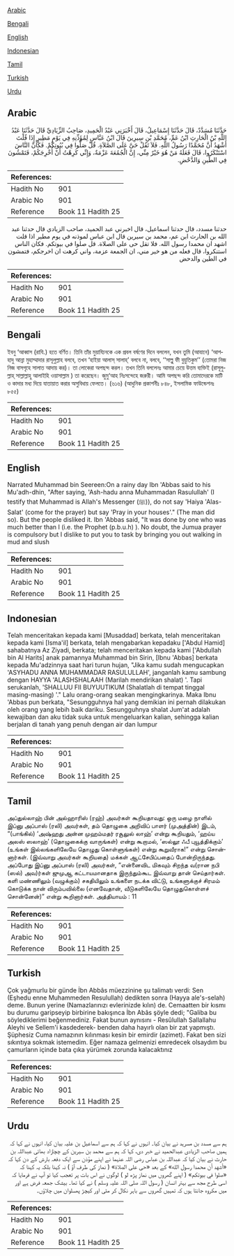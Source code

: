 [Arabic](#arabic)

[Bengali](#bengali)

[English](#english)

[Indonesian](#indonesian)

[Tamil](#tamil)

[Turkish](#turkish)

[Urdu](#urdu)

## Arabic


<div dir="rtl" lang="ar" style={{fontSize:'larger',backgroundColor:'#f8f9fa',padding:20}}>
حَدَّثَنَا مُسَدَّدٌ، قَالَ حَدَّثَنَا إِسْمَاعِيلُ، قَالَ أَخْبَرَنِي عَبْدُ الْحَمِيدِ، صَاحِبُ الزِّيَادِيِّ قَالَ حَدَّثَنَا عَبْدُ اللَّهِ بْنُ الْحَارِثِ ابْنُ عَمِّ، مُحَمَّدِ بْنِ سِيرِينَ قَالَ ابْنُ عَبَّاسٍ لِمُؤَذِّنِهِ فِي يَوْمٍ مَطِيرٍ إِذَا قُلْتَ أَشْهَدُ أَنَّ مُحَمَّدًا رَسُولُ اللَّهِ‏.‏ فَلاَ تَقُلْ حَىَّ عَلَى الصَّلاَةِ‏.‏ قُلْ صَلُّوا فِي بُيُوتِكُمْ‏.‏ فَكَأَنَّ النَّاسَ اسْتَنْكَرُوا، قَالَ فَعَلَهُ مَنْ هُوَ خَيْرٌ مِنِّي، إِنَّ الْجُمُعَةَ عَزْمَةٌ، وَإِنِّي كَرِهْتُ أَنْ أُخْرِجَكُمْ، فَتَمْشُونَ فِي الطِّينِ وَالدَّحْضِ‏.‏
</div>
<div style={{backgroundColor:'#f8f9fa',padding:20, marginBottom: 10}}><table> <thead> <tr> <th>References:</th> <th></th> </tr> </thead> <tbody><tr><td>Hadith No</td><td>901</td></tr><tr><td>Arabic No</td><td>901</td></tr><tr><td>Reference</td><td>Book 11 Hadith 25</td></tr></tbody></table></div>


<div dir="rtl" lang="ar" style={{fontSize:'larger',backgroundColor:'#f8f9fa',padding:20}}>
حدثنا مسدد، قال حدثنا اسماعيل، قال اخبرني عبد الحميد، صاحب الزيادي قال حدثنا عبد الله بن الحارث ابن عم، محمد بن سيرين قال ابن عباس لموذنه في يوم مطير اذا قلت اشهد ان محمدا رسول الله. فلا تقل حى على الصلاة. قل صلوا في بيوتكم. فكان الناس استنكروا، قال فعله من هو خير مني، ان الجمعة عزمة، واني كرهت ان اخرجكم، فتمشون في الطين والدحض
</div>
<div style={{backgroundColor:'#f8f9fa',padding:20, marginBottom: 10}}><table> <thead> <tr> <th>References:</th> <th></th> </tr> </thead> <tbody><tr><td>Hadith No</td><td>901</td></tr><tr><td>Arabic No</td><td>901</td></tr><tr><td>Reference</td><td>Book 11 Hadith 25</td></tr></tbody></table></div>

## Bengali


<div dir="ltr" lang="bn" style={{fontSize:'larger',backgroundColor:'#f8f9fa',padding:20}}>
ইবনু ‘আব্বাস (রাযি.) হতে বর্ণিত। তিনি তাঁর মুয়ায্যিনকে এক প্রবল বর্ষণের দিনে বললেন, যখন তুমি (আযানে) ‘আশহাদু আন্না মুহাম্মাদার রাসূলুল্লাহ বলবে, তখন ‘হাইয়া আলাস্ সালাহ্’ বলবে না, বলবে, ‘‘সাল্লু ফী বুয়ুতিকুম’’ (তোমরা নিজ নিজ বাসগৃহে সালাত আদায় কর)। তা লোকেরা অপছন্দ করল। তখন তিনি বললেনঃ আমার চেয়ে উত্তম ব্যক্তিই (রাসূলুল্লাহ্ সাল্লাল্লাহু আলাইহি ওয়াসাল্লাম ) তা করেছেন। জুমু‘আহ নিঃসন্দেহে জরুরী। আমি অপছন্দ করি তোমাদেরকে মাটি ও কাদার মধ্য দিয়ে যাতায়াত করার অসুবিধায় ফেলতে। (৬১৬) (আধুনিক প্রকাশনীঃ ৮৪৮, ইসলামিক ফাউন্ডেশনঃ ৮৫৫)
</div>
<div style={{backgroundColor:'#f8f9fa',padding:20, marginBottom: 10}}><table> <thead> <tr> <th>References:</th> <th></th> </tr> </thead> <tbody><tr><td>Hadith No</td><td>901</td></tr><tr><td>Arabic No</td><td>901</td></tr><tr><td>Reference</td><td>Book 11 Hadith 25</td></tr></tbody></table></div>

## English


<div dir="ltr" lang="en" style={{fontSize:'larger',backgroundColor:'#f8f9fa',padding:20}}>
Narrated Muhammad bin Seereen:On a rainy day Ibn 'Abbas said to his Mu'adh-dhin, "After saying, 'Ash-hadu anna Muhammadan Rasulullah' (I testify that Muhammad is Allah's Messenger (ﷺ)), do not say 'Haiya 'Alas-Salat' (come for the prayer) but say 'Pray in your houses'." (The man did so). But the people disliked it. Ibn 'Abbas said, "It was done by one who was much better than I (i.e. the Prophet (p.b.u.h) ). No doubt, the Jumua prayer is compulsory but I dislike to put you to task by bringing you out walking in mud and slush
</div>
<div style={{backgroundColor:'#f8f9fa',padding:20, marginBottom: 10}}><table> <thead> <tr> <th>References:</th> <th></th> </tr> </thead> <tbody><tr><td>Hadith No</td><td>901</td></tr><tr><td>Arabic No</td><td>901</td></tr><tr><td>Reference</td><td>Book 11 Hadith 25</td></tr></tbody></table></div>

## Indonesian


<div dir="ltr" lang="id" style={{fontSize:'larger',backgroundColor:'#f8f9fa',padding:20}}>
Telah menceritakan kepada kami [Musaddad] berkata, telah menceritakan kepada kami [Isma'il] berkata, telah mengabarkan kepadaku ['Abdul Hamid] sahabatnya Az Ziyadi, berkata; telah menceritakan kepada kami ['Abdullah bin Al Harits] anak pamannya Muhammad bin Sirin, [Ibnu 'Abbas] berkata kepada Mu'adzinnya saat hari turun hujan, "Jika kamu sudah mengucapkan 'ASYHADU ANNA MUHAMMADAR RASULULLAH', janganlah kamu sambung dengan HAYYA 'ALASHSHALAAH (Marilah mendirikan shalat) '. Tapi serukanlah, 'SHALLUU FII BUYUUTIKUM (Shalatlah di tempat tinggal masing-masing) '." Lalu orang-orang seakan mengingkarinya. Maka Ibnu 'Abbas pun berkata, "Sesungguhnya hal yang demikian ini pernah dilakukan oleh orang yang lebih baik dariku. Sesungguhnya shalat Jum'at adalah kewajiban dan aku tidak suka untuk mengeluarkan kalian, sehingga kalian berjalan di tanah yang penuh dengan air dan lumpur
</div>
<div style={{backgroundColor:'#f8f9fa',padding:20, marginBottom: 10}}><table> <thead> <tr> <th>References:</th> <th></th> </tr> </thead> <tbody><tr><td>Hadith No</td><td>901</td></tr><tr><td>Arabic No</td><td>901</td></tr><tr><td>Reference</td><td>Book 11 Hadith 25</td></tr></tbody></table></div>

## Tamil


<div dir="ltr" lang="ta" style={{fontSize:'larger',backgroundColor:'#f8f9fa',padding:20}}>
அப்துல்லாஹ் பின் அல்ஹாரிஸ் (ரஹ்) அவர்கள் கூறியதாவது: ஒரு மழை நாளில் இப்னு அப்பாஸ் (ரலி) அவர்கள், தம் தொழுகை அறிவிப் பாளர் (முஅத்தின்) இடம், “(பாங்கில்) ‘அஷ்ஹது அன்ன முஹம்மதர் ரசூலுல் லாஹ்’ என்று கூறியதும், ‘ஹய்ய அலஸ் ஸலாஹ்’ (தொழுகைக்கு வாருங்கள்) என்று கூறாமல், ‘ஸல்லூ ஃபீ புயூத்திக்கும்’ (உங்கள் இல்லங்களிலேயே தொழுது கொள்ளுங்கள்) என்று கூறுவீராக!” என்று சொன்னார்கள். (இவ்வாறு அவர்கள் கூறியதை) மக்கள் ஆட்சேபிப்பதைப் போன்றிருந்தது. அப்போது இப்னு அப்பாஸ் (ரலி) அவர்கள், “என்னைவிட மிகவும் சிறந்த வ(ரான நபி (ஸல்) அவ)ர்கள் ஜுமுஆ கட்டாயமானதாக இருந்தும்கூட இவ்வாறு தான் செய்தார்கள். களி மண்ணிலும் (வழுக்கும்) சகதியிலும் உங்களை நடக்க விட்டு, உங்களுக்குச் சிரமம் கொடுக்க நான் விரும்பவில்லை (எனவேதான், வீடுகளிலேயே தொழுதுகொள்ளச் சொன்னேன்)” என்று கூறினார்கள். அத்தியாயம் : 11
</div>
<div style={{backgroundColor:'#f8f9fa',padding:20, marginBottom: 10}}><table> <thead> <tr> <th>References:</th> <th></th> </tr> </thead> <tbody><tr><td>Hadith No</td><td>901</td></tr><tr><td>Arabic No</td><td>901</td></tr><tr><td>Reference</td><td>Book 11 Hadith 25</td></tr></tbody></table></div>

## Turkish


<div dir="ltr" lang="tr" style={{fontSize:'larger',backgroundColor:'#f8f9fa',padding:20}}>
Çok yağmurlu bir günde İbn Abbâs müezzinine şu talimatı verdi: Sen (Eşhedu enne Muhammeden Resulullah) dedikten sonra (Hayya ale's-selah) deme. Bunun yerine (Namazlarınızı evlerinizde kılın) de. Cemaatten bir kısmı bu durumu garipseyip birbirine bakışınca İbn Abâs şöyle dedi; "Galiba bu söylediklerimi beğenmediniz. Fakat bunun aynısını - Resûlullah Sallallahu Aleyhi ve Sellem'i kasdederek- benden daha hayırlı olan bir zat yapmıştı. Şüphesiz Cuma namazının kılınması kesin bir emirdir (azimet). Fakat ben sizi sıkıntıya sokmak istemedim. Eğer namaza gelmenizi emredecek olsaydım bu çamurların içinde bata çıka yürümek zorunda kalacak­tınız
</div>
<div style={{backgroundColor:'#f8f9fa',padding:20, marginBottom: 10}}><table> <thead> <tr> <th>References:</th> <th></th> </tr> </thead> <tbody><tr><td>Hadith No</td><td>901</td></tr><tr><td>Arabic No</td><td>901</td></tr><tr><td>Reference</td><td>Book 11 Hadith 25</td></tr></tbody></table></div>

## Urdu


<div dir="rtl" lang="ur" style={{fontSize:'larger',backgroundColor:'#f8f9fa',padding:20}}>
ہم سے مسدد بن مسرہد نے بیان کیا۔ انہوں نے کہا کہ ہم سے اسماعیل بن علیہ بیان کیا، انہوں نے کہا کہ ہمیں صاحب الزیادی عبدالحمید نے خبر دی، کہا کہ ہم سے محمد بن سیرین کے چچازاد بھائی عبداللہ بن حارث نے بیان کیا کہ عبداللہ بن عباس رضی اللہ عنہما نے اپنے مؤذن سے ایک دفعہ بارش کے دن کہا کہ «أشهد أن محمدا رسول الله‏» کے بعد «حى على الصلاة‏» ( نماز کی طرف آؤ ) نہ کہنا بلکہ یہ کہنا کہ «صلوا في بيوتكم‏» ( اپنے گھروں میں نماز پڑھ لو ) لوگوں نے اس بات پر تعجب کیا تو آپ نے فرمایا کہ اسی طرح مجھ سے بہتر انسان ( رسول اللہ صلی اللہ علیہ وسلم ) نے کیا تھا۔ بیشک جمعہ فرض ہے اور میں مکروہ جانتا ہوں کہ تمہیں گھروں سے باہر نکال کر مٹی اور کیچڑ پھسلوان میں چلاؤں۔
</div>
<div style={{backgroundColor:'#f8f9fa',padding:20, marginBottom: 10}}><table> <thead> <tr> <th>References:</th> <th></th> </tr> </thead> <tbody><tr><td>Hadith No</td><td>901</td></tr><tr><td>Arabic No</td><td>901</td></tr><tr><td>Reference</td><td>Book 11 Hadith 25</td></tr></tbody></table></div>